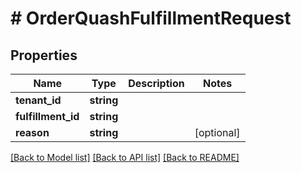 # # OrderQuashFulfillmentRequest


## Properties 


Name | Type | Description | Notes
------------ | ------------- | ------------- | -------------
**tenant_id**| **string** |   |
**fulfillment_id**| **string** |   |
**reason**| **string** |   | [optional]


[[Back to Model list]](../../README.md#models) [[Back to API list]](../../README.md#endpoints) [[Back to README]](../../README.md)

